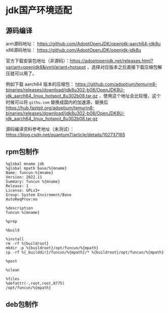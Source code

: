 # jdk国产环境适配

## 源码编译

arm源码地址： https://github.com/AdoptOpenJDK/openjdk-aarch64-jdk8u
x86源码地址： https://github.com/AdoptOpenJDK/openjdk-jdk8u

官方下载安装包地址（非源码）：https://adoptopenjdk.net/releases.html?variant=openjdk8&jvmVariant=hotspot  ，选择对应版本之后直接下载压缩包解压就可以用了。

例如下载 aarch64 版本的压缩包： https://github.com/adoptium/temurin8-binaries/releases/download/jdk8u302-b08/OpenJDK8U-jdk_aarch64_linux_hotspot_8u302b08.tar.gz  ，使用这个地址会比较慢，这个时候可以将 `githu.com` 替换成国内的加速源，替换后 https://hub.fastgit.org/adoptium/temurin8-binaries/releases/download/jdk8u302-b08/OpenJDK8U-jdk_aarch64_linux_hotspot_8u302b08.tar.gz

源码编译资料参考地址（未测试）：https://blog.csdn.net/quantum7/article/details/102737165

## rpm包制作

```text
%global mname jdk
%global mpath base/%{mname}
Name: funcun-%{mname}
Version: 2022.11
Summary: funcun %{mname}
Release: 1
License: GPLv3+
Group: System Enviroment/Base
AutoReqProv:no

%description
funcun %{mname}

%prep

%build

%install
rm -rf %{buildroot}
mkdir -p %{buildroot}/opt/funcun/%{mpath}
cp -rf %{_builddir}/funcun/%{mpath}/* %{buildroot}/opt/funcun/%{mpath}

%post

%clean

%files
%defattr(-,root,root,0775)
/opt/funcun/%{mpath}
```

## deb包制作
